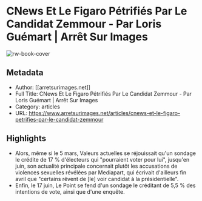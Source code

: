 # CNews Et Le Figaro Pétrifiés Par Le Candidat Zemmour - Par Loris Guémart | Arrêt Sur Images

![rw-book-cover](https://readwise-assets.s3.amazonaws.com/static/images/article1.be68295a7e40.png)

## Metadata
- Author: [[arretsurimages.net]]
- Full Title: CNews Et Le Figaro Pétrifiés Par Le Candidat Zemmour - Par Loris Guémart | Arrêt Sur Images
- Category: articles
- URL: https://www.arretsurimages.net/articles/cnews-et-le-figaro-petrifies-par-le-candidat-zemmour

## Highlights
- Alors, même si le 5 mars, Valeurs actuelles se réjouissait qu'un sondage le crédite de 17 % d'électeurs qui "pourraient voter pour lui", jusqu'en juin, son actualité principale concernait plutôt les accusations de violences sexuelles révélées par Mediapart, qui écrivait d'ailleurs fin avril que "certains rêvent de [le] voir candidat à la présidentielle".
- Enfin, le 17 juin, Le Point se fend d'un sondage le créditant de 5,5 % des intentions de vote, ainsi que d'une enquête.
